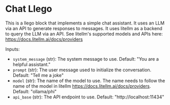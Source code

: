 # Chat Llego

This is a llego block that implements a simple chat assistant. It uses an LLM via an API to generate responses to messages. It uses litellm as a backend to query the LLM via an API. See litellm's supported models and APIs here: https://docs.litellm.ai/docs/providers

Inputs:

- `system_message` (str): The system message to use. Default: "You are a helpful assistant."
- `prompt` (str): The user message used to initialize the conversation. Default: "Tell me a joke"
- `model` (str): The name of the model to use. The name needs to follow the name of the model in litellm https://docs.litellm.ai/docs/providers. Default: "ollama/phi"
- `api_base` (str): The API endpoint to use. Default: "http://localhost:11434"
